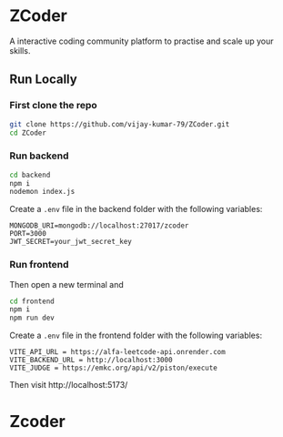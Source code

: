 # ZCoder

A interactive coding community platform to practise and scale up your skills.

## Run Locally
### First clone the repo
```bash
git clone https://github.com/vijay-kumar-79/ZCoder.git
cd ZCoder
```

### Run backend
```bash
cd backend
npm i 
nodemon index.js
```

Create a `.env` file in the backend folder with the following variables:
```
MONGODB_URI=mongodb://localhost:27017/zcoder
PORT=3000
JWT_SECRET=your_jwt_secret_key
```

### Run frontend
Then open a new terminal and
```bash
cd frontend
npm i
npm run dev
```

Create a `.env` file in the frontend folder with the following variables:
```
VITE_API_URL = https://alfa-leetcode-api.onrender.com
VITE_BACKEND_URL = http://localhost:3000
VITE_JUDGE = https://emkc.org/api/v2/piston/execute
```

Then visit http://localhost:5173/

# Zcoder
